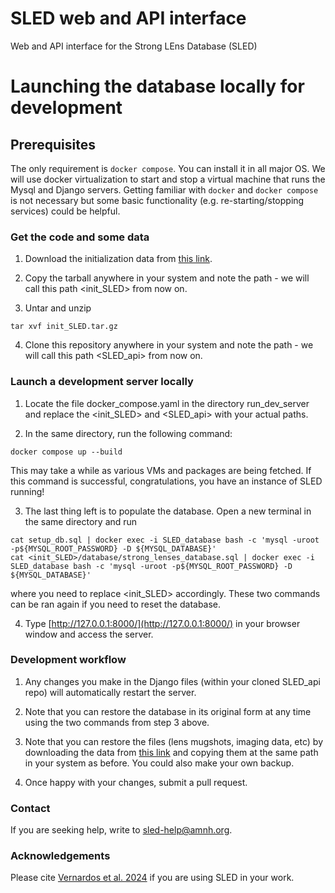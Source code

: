 # SLED web and API interface
Web and API interface for the Strong LEns Database (SLED)


# Launching the database locally for development


## Prerequisites

The only requirement is `docker compose`. You can install it in all major OS. We will use docker virtualization to start and stop a virtual machine that runs the Mysql and Django servers. Getting familiar with `docker` and `docker compose` is not necessary but some basic functionality (e.g. re-starting/stopping services) could be helpful.


### Get the code and some data

1. Download the initialization data from [this link]().

2. Copy the tarball anywhere in your system and note the path - we will call this path <init_SLED> from now on.

3. Untar and unzip
```
tar xvf init_SLED.tar.gz
```

4. Clone this repository anywhere in your system and note the path - we will call this path <SLED_api> from now on.


### Launch a development server locally

1. Locate the file docker_compose.yaml in the directory run_dev_server and replace the <init_SLED> and <SLED_api> with your actual paths.

2. In the same directory, run the following command:
```
docker compose up --build
```
This may take a while as various VMs and packages are being fetched.
If this command is successful, congratulations, you have an instance of SLED running!

3. The last thing left is to populate the database. Open a new terminal in the same directory and run
```
cat setup_db.sql | docker exec -i SLED_database bash -c 'mysql -uroot -p${MYSQL_ROOT_PASSWORD} -D ${MYSQL_DATABASE}'
cat <init_SLED>/database/strong_lenses_database.sql | docker exec -i SLED_database bash -c 'mysql -uroot -p${MYSQL_ROOT_PASSWORD} -D ${MYSQL_DATABASE}'
```
where you need to replace <init_SLED> accordingly. These two commands can be ran again if you need to reset the database.

4. Type [http://127.0.0.1:8000/](http://127.0.0.1:8000/) in your browser window and access the server.


### Development workflow

1. Any changes you make in the Django files (within your cloned SLED_api repo) will automatically restart the server. 

2. Note that you can restore the database in its original form at any time using the two commands from step 3 above.

3. Note that you can restore the files (lens mugshots, imaging data, etc) by downloading the data from [this link]() and copying them at the same path in your system as before. You could also make your own backup.

4. Once happy with your changes, submit a pull request.


### Contact

If you are seeking help, write to <sled-help@amnh.org>.


### Acknowledgements

Please cite [Vernardos et al. 2024]() if you are using SLED in your work.

